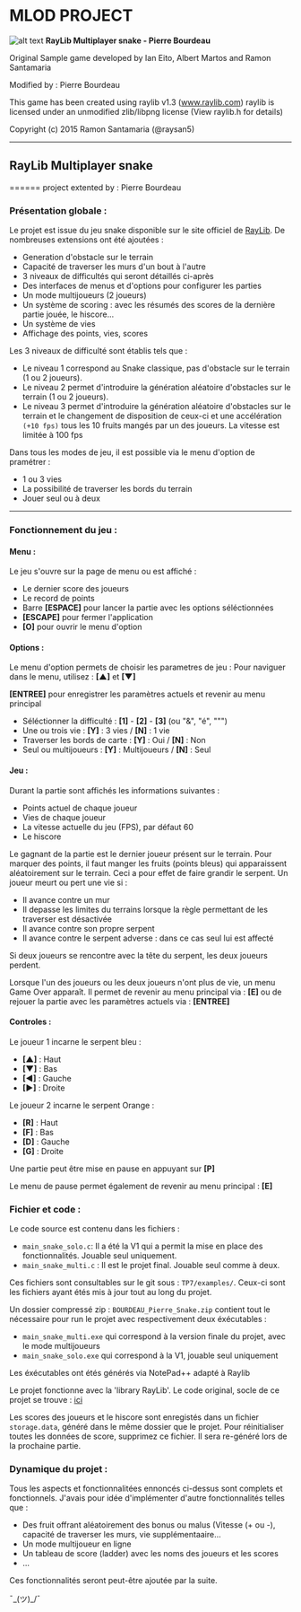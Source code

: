 # MLOD PROJECT

![alt text](https://github.com/PierreBourdeau/TP7/blob/master/raylib_180x180.png)  __RayLib Multiplayer snake - Pierre Bourdeau__

  Original Sample game developed by Ian Eito, Albert Martos and Ramon Santamaria

  Modified by : Pierre Bourdeau

  This game has been created using raylib v1.3 (www.raylib.com)
  raylib is licensed under an unmodified zlib/libpng license (View raylib.h for details)

  Copyright (c) 2015 Ramon Santamaria (@raysan5)

___

## RayLib Multiplayer snake
======
project extented by : Pierre Bourdeau 

### Présentation globale :

Le projet est issue du jeu snake disponible sur le site officiel de [RayLib](https://www.raylib.com/games.html).
De nombreuses extensions ont été ajoutées :
* Generation d'obstacle sur le terrain
* Capacité de traverser les murs d'un bout à l'autre
* 3 niveaux de difficultés qui seront détaillés ci-après
* Des interfaces de menus et d'options pour configurer les parties
* Un mode multijoueurs (2 joueurs)
* Un système de scoring : avec les résumés des scores de la dernière partie jouée, le hiscore...
* Un système de vies
* Affichage des points, vies, scores

Les 3 niveaux de difficulté sont établis tels que :
* Le niveau 1 correspond au Snake classique, pas d'obstacle sur le terrain (1 ou 2 joueurs).
* Le niveau 2 permet d'introduire la génération aléatoire d'obstacles sur le terrain (1 ou 2 joueurs).
* Le niveau 3 permet d'introduire la génération aléatoire d'obstacles sur le terrain et le changement de disposition de ceux-ci et une accélération `(+10 fps)` tous les 10 fruits mangés par un des joueurs. La vitesse est limitée à 100 fps

Dans tous les modes de jeu, il est possible via le menu d'option de pramétrer :
* 1 ou 3 vies
* La possibilité de traverser les bords du terrain
* Jouer seul ou à deux
___

### Fonctionnement du jeu : 
#### Menu :

Le jeu s'ouvre sur la page de menu ou est affiché :
* Le dernier score des joueurs
* Le record de points
* Barre __[ESPACE]__ pour lancer la partie avec les options séléctionnées
* __[ESCAPE]__ pour fermer l'application
* __[O]__ pour ouvrir le menu d'option

#### Options :

Le menu d'option permets de choisir les parametres de jeu :
Pour naviguer dans le menu, utilisez : __[▲]__ et __[▼]__

__[ENTREE]__ pour enregistrer les paramètres actuels et revenir au menu principal
* Séléctionner la difficulté : __[1]__ - __[2]__ - __[3]__  (ou "&", "é", """)
* Une ou trois vie : __[Y]__ : 3 vies / __[N]__ : 1 vie
* Traverser les bords de carte : __[Y]__ : Oui / __[N]__ : Non
* Seul ou multijoueurs : __[Y]__ : Multijoueurs / __[N]__ : Seul

#### Jeu :

Durant la partie sont affichés les informations suivantes :
* Points actuel de chaque joueur
* Vies de chaque joueur
* La vitesse actuelle du jeu (FPS), par défaut 60
* Le hiscore

Le gagnant de la partie est le dernier joueur présent sur le terrain. 
Pour marquer des points, il faut manger les fruits (points bleus) qui apparaissent aléatoirement sur le terrain. Ceci a pour effet de faire grandir le serpent.
Un joueur meurt ou pert une vie si :
* Il avance contre un mur
* Il depasse les limites du terrains lorsque la règle permettant de les traverser est désactivée
* Il avance contre son propre serpent
* Il avance contre le serpent adverse : dans ce cas seul lui est affecté

Si deux joueurs se rencontre avec la tête du serpent, les deux joueurs perdent.

Lorsque l'un des joueurs ou les deux joueurs n'ont plus de vie, un menu Game Over apparaît. Il permet de revenir au menu principal via : __[E]__ ou de rejouer la partie avec les paramètres actuels via : __[ENTREE]__

#### Controles :
Le joueur 1 incarne le serpent bleu :
* __[▲]__ : Haut
* __[▼]__ : Bas
* __[◄]__ : Gauche
* __[►]__ : Droite

Le joueur 2 incarne le serpent Orange :
* __[R]__ : Haut
* __[F]__ : Bas
* __[D]__ : Gauche
* __[G]__ : Droite

Une partie peut être mise en pause en appuyant sur __[P]__

Le menu de pause permet également de revenir au menu principal : __[E]__

### Fichier et code :

Le code source est contenu dans les fichiers : 
* `main_snake_solo.c`: Il a été la V1 qui a permit la mise en place des fonctionnalités. Jouable seul uniquement.
* `main_snake_multi.c` : Il est le projet final. Jouable seul comme à deux.

Ces fichiers sont consultables sur le git sous : `TP7/examples/`. Ceux-ci sont les fichiers ayant étés mis à jour tout au long du projet.

Un dossier compressé zip : `BOURDEAU_Pierre_Snake.zip` contient tout le nécessaire pour run le projet avec respectivement deux éxécutables :
* `main_snake_multi.exe` qui correspond à la version finale du projet, avec le mode multijoueurs
* `main_snake_solo.exe` qui correspond à la V1, jouable seul uniquement

Les éxécutables ont étés générés via NotePad++ adapté à Raylib

Le projet fonctionne avec la 'library RayLib'. Le code original, socle de ce projet se trouve : [ici](https://www.raylib.com/games.html)

Les scores des joueurs et le hiscore sont enregistés dans un fichier `storage.data`, généré dans le même dossier que le projet. Pour réinitialiser toutes les données de score, supprimez ce fichier. Il sera re-généré lors de la prochaine partie.

### Dynamique du projet :

Tous les aspects et fonctionnalitées ennoncés ci-dessus sont complets et fonctionnels. J'avais pour idée d'implémenter d'autre fonctionnalités telles que :
* Des fruit offrant aléatoirement des bonus ou malus (Vitesse (+ ou -), capacité de traverser les murs, vie supplémentaaire...
* Un mode multijoueur en ligne
* Un tableau de score (ladder) avec les noms des joueurs et les scores
* ...

Ces fonctionnalités seront peut-être ajoutée par la suite.

¯\_(ツ)_/¯
